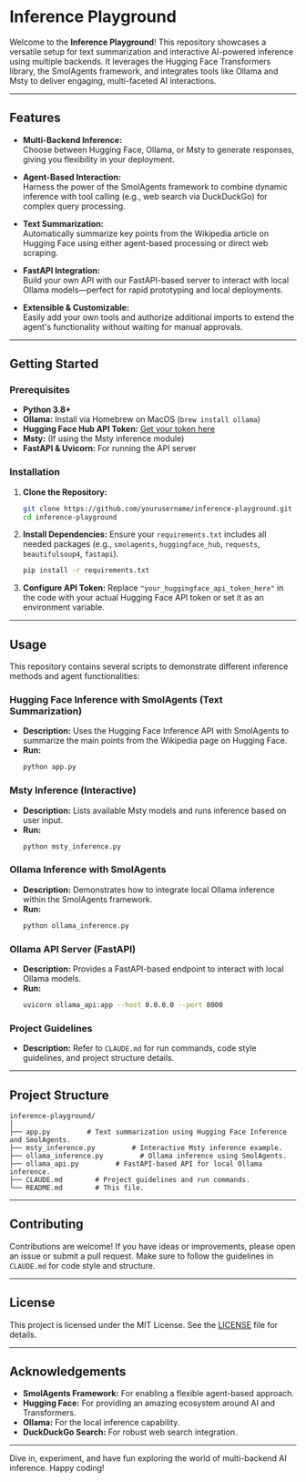 # Inference Playground

Welcome to the **Inference Playground**! This repository showcases a versatile setup for text summarization and interactive AI-powered inference using multiple backends. It leverages the Hugging Face Transformers library, the SmolAgents framework, and integrates tools like Ollama and Msty to deliver engaging, multi-faceted AI interactions.

---

## Features

- **Multi-Backend Inference:**  
  Choose between Hugging Face, Ollama, or Msty to generate responses, giving you flexibility in your deployment.

- **Agent-Based Interaction:**  
  Harness the power of the SmolAgents framework to combine dynamic inference with tool calling (e.g., web search via DuckDuckGo) for complex query processing.

- **Text Summarization:**  
  Automatically summarize key points from the Wikipedia article on Hugging Face using either agent-based processing or direct web scraping.

- **FastAPI Integration:**  
  Build your own API with our FastAPI-based server to interact with local Ollama models—perfect for rapid prototyping and local deployments.

- **Extensible & Customizable:**  
  Easily add your own tools and authorize additional imports to extend the agent's functionality without waiting for manual approvals.

---

## Getting Started

### Prerequisites

- **Python 3.8+**
- **Ollama:** Install via Homebrew on MacOS (`brew install ollama`)
- **Hugging Face Hub API Token:** [Get your token here](https://huggingface.co/settings/tokens)
- **Msty:** (If using the Msty inference module)
- **FastAPI & Uvicorn:** For running the API server

### Installation

1. **Clone the Repository:**
   ```bash
   git clone https://github.com/yourusername/inference-playground.git
   cd inference-playground
   ```

2. **Install Dependencies:**
   Ensure your `requirements.txt` includes all needed packages (e.g., `smolagents`, `huggingface_hub`, `requests`, `beautifulsoup4`, `fastapi`).
   ```bash
   pip install -r requirements.txt
   ```

3. **Configure API Token:**
   Replace `"your_huggingface_api_token_here"` in the code with your actual Hugging Face API token or set it as an environment variable.

---

## Usage

This repository contains several scripts to demonstrate different inference methods and agent functionalities:

### Hugging Face Inference with SmolAgents (Text Summarization)
- **Description:** Uses the Hugging Face Inference API with SmolAgents to summarize the main points from the Wikipedia page on Hugging Face.
- **Run:**
  ```bash
  python app.py
  ```

### Msty Inference (Interactive)
- **Description:** Lists available Msty models and runs inference based on user input.
- **Run:**
  ```bash
  python msty_inference.py
  ```

### Ollama Inference with SmolAgents
- **Description:** Demonstrates how to integrate local Ollama inference within the SmolAgents framework.
- **Run:**
  ```bash
  python ollama_inference.py
  ```

### Ollama API Server (FastAPI)
- **Description:** Provides a FastAPI-based endpoint to interact with local Ollama models.
- **Run:**
  ```bash
  uvicorn ollama_api:app --host 0.0.0.0 --port 8000
  ```

### Project Guidelines
- **Description:** Refer to `CLAUDE.md` for run commands, code style guidelines, and project structure details.

---

## Project Structure

```
inference-playground/
│
├── app.py         # Text summarization using Hugging Face Inference and SmolAgents.
├── msty_inference.py         # Interactive Msty inference example.
├── ollama_inference.py         # Ollama inference using SmolAgents.
├── ollama_api.py         # FastAPI-based API for local Ollama inference.
├── CLAUDE.md        # Project guidelines and run commands.
└── README.md        # This file.
```

---

## Contributing

Contributions are welcome! If you have ideas or improvements, please open an issue or submit a pull request. Make sure to follow the guidelines in `CLAUDE.md` for code style and structure.

---

## License

This project is licensed under the MIT License. See the [LICENSE](LICENSE) file for details.

---

## Acknowledgements

- **SmolAgents Framework:** For enabling a flexible agent-based approach.
- **Hugging Face:** For providing an amazing ecosystem around AI and Transformers.
- **Ollama:** For the local inference capability.
- **DuckDuckGo Search:** For robust web search integration.

---

Dive in, experiment, and have fun exploring the world of multi-backend AI inference. Happy coding!
